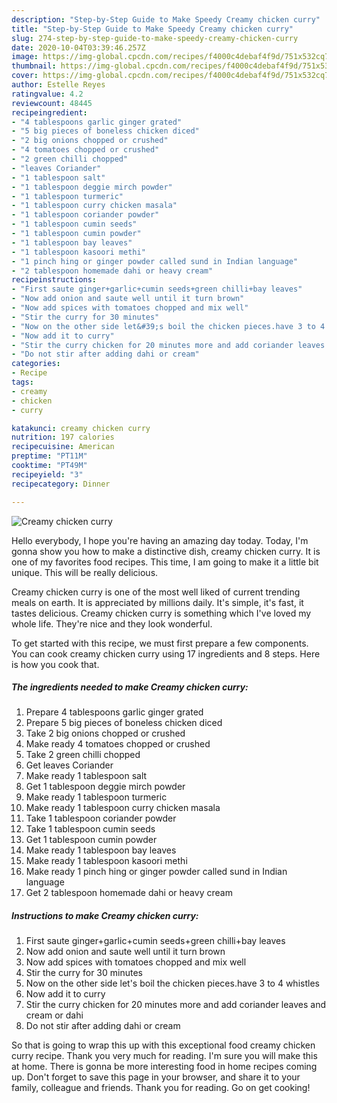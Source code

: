 ```yaml
---
description: "Step-by-Step Guide to Make Speedy Creamy chicken curry"
title: "Step-by-Step Guide to Make Speedy Creamy chicken curry"
slug: 274-step-by-step-guide-to-make-speedy-creamy-chicken-curry
date: 2020-10-04T03:39:46.257Z
image: https://img-global.cpcdn.com/recipes/f4000c4debaf4f9d/751x532cq70/creamy-chicken-curry-recipe-main-photo.jpg
thumbnail: https://img-global.cpcdn.com/recipes/f4000c4debaf4f9d/751x532cq70/creamy-chicken-curry-recipe-main-photo.jpg
cover: https://img-global.cpcdn.com/recipes/f4000c4debaf4f9d/751x532cq70/creamy-chicken-curry-recipe-main-photo.jpg
author: Estelle Reyes
ratingvalue: 4.2
reviewcount: 48445
recipeingredient:
- "4 tablespoons garlic ginger grated"
- "5 big pieces of boneless chicken diced"
- "2 big onions chopped or crushed"
- "4 tomatoes chopped or crushed"
- "2 green chilli chopped"
- "leaves Coriander"
- "1 tablespoon salt"
- "1 tablespoon deggie mirch powder"
- "1 tablespoon turmeric"
- "1 tablespoon curry chicken masala"
- "1 tablespoon coriander powder"
- "1 tablespoon cumin seeds"
- "1 tablespoon cumin powder"
- "1 tablespoon bay leaves"
- "1 tablespoon kasoori methi"
- "1 pinch hing or ginger powder called sund in Indian language"
- "2 tablespoon homemade dahi or heavy cream"
recipeinstructions:
- "First saute ginger+garlic+cumin seeds+green chilli+bay leaves"
- "Now add onion and saute well until it turn brown"
- "Now add spices with tomatoes chopped and mix well"
- "Stir the curry for 30 minutes"
- "Now on the other side let&#39;s boil the chicken pieces.have 3 to 4 whistles"
- "Now add it to curry"
- "Stir the curry chicken for 20 minutes more and add coriander leaves and cream or dahi"
- "Do not stir after adding dahi or cream"
categories:
- Recipe
tags:
- creamy
- chicken
- curry

katakunci: creamy chicken curry 
nutrition: 197 calories
recipecuisine: American
preptime: "PT11M"
cooktime: "PT49M"
recipeyield: "3"
recipecategory: Dinner

---
```



![Creamy chicken curry](https://img-global.cpcdn.com/recipes/f4000c4debaf4f9d/751x532cq70/creamy-chicken-curry-recipe-main-photo.jpg)

Hello everybody, I hope you're having an amazing day today. Today, I'm gonna show you how to make a distinctive dish, creamy chicken curry. It is one of my favorites food recipes. This time, I am going to make it a little bit unique. This will be really delicious.



Creamy chicken curry is one of the most well liked of current trending meals on earth. It is appreciated by millions daily. It's simple, it's fast, it tastes delicious. Creamy chicken curry is something which I've loved my whole life. They're nice and they look wonderful.


To get started with this recipe, we must first prepare a few components. You can cook creamy chicken curry using 17 ingredients and 8 steps. Here is how you cook that.

<!--inarticleads1-->

##### The ingredients needed to make Creamy chicken curry:

1. Prepare 4 tablespoons garlic ginger grated
1. Prepare 5 big pieces of boneless chicken diced
1. Take 2 big onions chopped or crushed
1. Make ready 4 tomatoes chopped or crushed
1. Take 2 green chilli chopped
1. Get leaves Coriander
1. Make ready 1 tablespoon salt
1. Get 1 tablespoon deggie mirch powder
1. Make ready 1 tablespoon turmeric
1. Make ready 1 tablespoon curry chicken masala
1. Take 1 tablespoon coriander powder
1. Take 1 tablespoon cumin seeds
1. Get 1 tablespoon cumin powder
1. Make ready 1 tablespoon bay leaves
1. Make ready 1 tablespoon kasoori methi
1. Make ready 1 pinch hing or ginger powder called sund in Indian language
1. Get 2 tablespoon homemade dahi or heavy cream




<!--inarticleads2-->

##### Instructions to make Creamy chicken curry:

1. First saute ginger+garlic+cumin seeds+green chilli+bay leaves
1. Now add onion and saute well until it turn brown
1. Now add spices with tomatoes chopped and mix well
1. Stir the curry for 30 minutes
1. Now on the other side let&#39;s boil the chicken pieces.have 3 to 4 whistles
1. Now add it to curry
1. Stir the curry chicken for 20 minutes more and add coriander leaves and cream or dahi
1. Do not stir after adding dahi or cream




So that is going to wrap this up with this exceptional food creamy chicken curry recipe. Thank you very much for reading. I'm sure you will make this at home. There is gonna be more interesting food in home recipes coming up. Don't forget to save this page in your browser, and share it to your family, colleague and friends. Thank you for reading. Go on get cooking!
